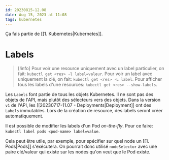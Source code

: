 ```yaml
---
id: 20230815-12.08
date: Aug 15, 2023 at 11:08
tags: kubernetes
---
```


Ça fais partie de [[1. Kubernetes|Kubernetes]].
# Labels

> [!info]
> Pour voir une resource uniquement avec un label particulier, on fait:
> `kubectl get <res> -l label=valeur`.
> Pour voir un label avec uniquement la clé, on fait:
> `kubectl get <res> -L label`.
> Pour afficher tous les labels d'une resources:
> `kubectl get <res> --show-labels`.

Les `Labels` font partie de tous les objets Kubernetes. Il ne sont pas des objets de l'API, mais plutôt des sélecteurs vers des objets. Dans la version `v1` de l'API, les [[20230717-11.07 - Deployments|Deployment]] ont des `Labels` immutables. Lors de la création de resource, des labels seront créer automatiquement. 

Il est possible de modifier les labels d'un Pod *on-the-fly*. Pour ce faire:
`kubectl label pods <pod-name> label=value`.

Cela peut être utile, par exemple, pour spécifier sur quel node un [[1. Pods|Pods]] s'exécutera. On pourrait donc utilisé `nodeSelector` avec une paire clé/valeur qui existe sur les nodes qu'on veut que le Pod existe.